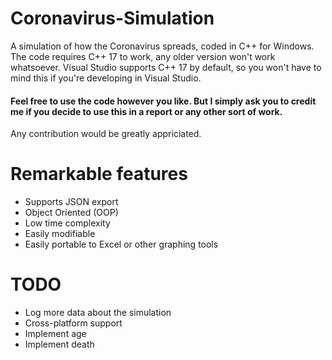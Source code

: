 # Coronavirus-Simulation
 A simulation of how the Coronavirus spreads, coded in C++ for Windows. The code requires C++ 17 to work, any older version won't work whatsoever. Visual Studio supports C++ 17 by default, so you won't have to mind this if you're developing in Visual Studio.
 #### Feel free to use the code however you like. But I simply ask you to credit me if you decide to use this in a report or any other sort of work.
 Any contribution would be greatly appriciated.
 
# Remarkable features
* Supports JSON export
* Object Oriented (OOP)
* Low time complexity
* Easily modifiable
* Easily portable to Excel or other graphing tools

# TODO
* Log more data about the simulation
* Cross-platform support
* Implement age
* Implement death
